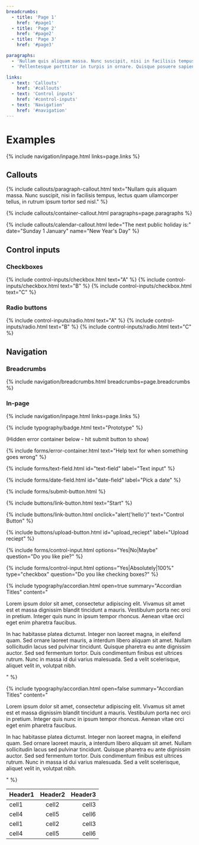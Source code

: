 ```yaml
---
breadcrumbs:
  - title: 'Page 1'
    href: '#page1'
  - title: 'Page 2'
    href: '#page2'
  - title: 'Page 3'
    href: '#page3'

paragraphs:
  - 'Nullam quis aliquam massa. Nunc suscipit, nisi in facilisis tempus, lectus quam ullamcorper tellus, in rutrum ipsum tortor sed nisl.'
  - 'Pellentesque porttitor in turpis in ornare. Quisque posuere sapien accumsan malesuada rutrum. Nulla vitae ex lacinia, rutrum est eu, tincidunt justo. Donec et ullamcorper elit, sit amet vulputate ipsum. Nulla porttitor rutrum libero sit amet sodales. Maecenas tincidunt dapibus pretium.'

links:
  - text: 'Callouts'
    href: '#callouts'
  - text: 'Control inputs'
    href: '#control-inputs'
  - text: 'Navigation'
    href: '#navigation'
---
```


# Examples

{% include navigation/inpage.html links=page.links %}

## Callouts
{% include callouts/paragraph-callout.html text="Nullam quis aliquam massa. Nunc suscipit, nisi in facilisis tempus, lectus quam ullamcorper tellus, in rutrum ipsum tortor sed nisl." %}

{% include callouts/container-callout.html paragraphs=page.paragraphs %}

{% include callouts/calendar-callout.html lede="The next public holiday is:" date="Sunday 1 January" name="New Year's Day" %}

## Control inputs
### Checkboxes
{% include control-inputs/checkbox.html text="A" %}
{% include control-inputs/checkbox.html text="B" %}
{% include control-inputs/checkbox.html text="C" %}

### Radio buttons
{% include control-inputs/radio.html text="A" %}
{% include control-inputs/radio.html text="B" %}
{% include control-inputs/radio.html text="C" %}

## Navigation
### Breadcrumbs
{% include navigation/breadcrumbs.html breadcrumbs=page.breadcrumbs %}

### In-page
{% include navigation/inpage.html links=page.links %}

{% include typography/badge.html text="Prototype" %}

<form id="form" data-parsley-validate="" data-parsley-error-class="invalid">

(Hidden error container below - hit submit button to show)

{% include forms/error-container.html text="Help text for when something goes wrong" %}

{% include forms/text-field.html id="text-field" label="Text input" %}

{% include forms/date-field.html id="date-field" label="Pick a date" %}

{% include forms/submit-button.html %}

</form>

{% include buttons/link-button.html text="Start" %}

{% include buttons/link-button.html onclick="alert('hello')" text="Control Button" %}

{% include buttons/upload-button.html id="upload_reciept" label="Upload reciept" %}

{% include forms/control-input.html options="Yes|No|Maybe" question="Do you like pie?" %}

{% include forms/control-input.html options="Yes|Absolutely|100%" type="checkbox" question="Do you like checking boxes?" %}


{% include typography/accordian.html open=true summary="Accordian Titles" content="<p>Lorem ipsum dolor sit amet, consectetur adipiscing elit. Vivamus sit amet est et massa dignissim blandit tincidunt a mauris. Vestibulum porta nec orci in pretium. Integer quis nunc in ipsum tempor rhoncus. Aenean vitae orci eget enim pharetra faucibus.</p><p>In hac habitasse platea dictumst. Integer non laoreet magna, in eleifend quam. Sed ornare laoreet mauris, a interdum libero aliquam sit amet. Nullam sollicitudin lacus sed pulvinar tincidunt. Quisque pharetra eu ante dignissim auctor. Sed sed fermentum tortor. Duis condimentum finibus est ultrices rutrum. Nunc in massa id dui varius malesuada. Sed a velit scelerisque, aliquet velit in, volutpat nibh.</p>" %}

{% include typography/accordian.html open=false summary="Accordian Titles" content="<p>Lorem ipsum dolor sit amet, consectetur adipiscing elit. Vivamus sit amet est et massa dignissim blandit tincidunt a mauris. Vestibulum porta nec orci in pretium. Integer quis nunc in ipsum tempor rhoncus. Aenean vitae orci eget enim pharetra faucibus.</p><p>In hac habitasse platea dictumst. Integer non laoreet magna, in eleifend quam. Sed ornare laoreet mauris, a interdum libero aliquam sit amet. Nullam sollicitudin lacus sed pulvinar tincidunt. Quisque pharetra eu ante dignissim auctor. Sed sed fermentum tortor. Duis condimentum finibus est ultrices rutrum. Nunc in massa id dui varius malesuada. Sed a velit scelerisque, aliquet velit in, volutpat nibh.</p>" %}

| Header1 | Header2 | Header3 |
|:--------|:-------:|--------:|
| cell1   | cell2   | cell3   |
| cell4   | cell5   | cell6   |
| cell1   | cell2   | cell3   |
| cell4   | cell5   | cell6   |
